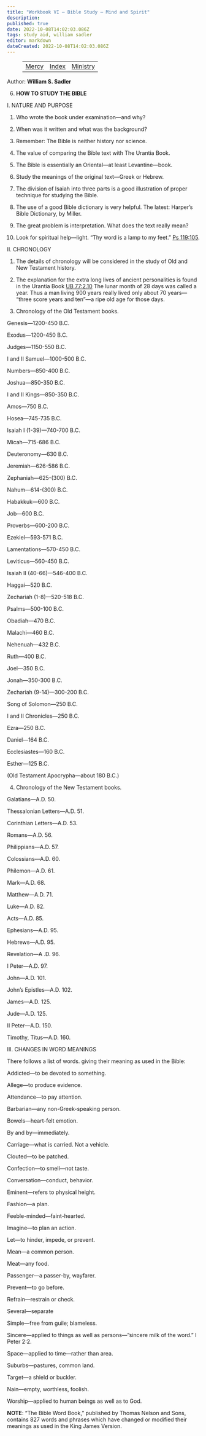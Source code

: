 ```yaml
---
title: "Workbook VI — Bible Study — Mind and Spirit"
description: 
published: true
date: 2022-10-08T14:02:03.086Z
tags: study aid, william sadler
editor: markdown
dateCreated: 2022-10-08T14:02:03.086Z
---
```


<figure class="table chapter-navigator">
	<table>
		<tbody>
		<tr>
			<td><a href="/en/William_S_Sadler/Workbook_6_Bible_Study/Mercy">Mercy</a></td>
			<td><a href="/en/William_S_Sadler/Workbook_6_Bible_Study/Index">Index</a></td>
			<td><a href="/en/William_S_Sadler/Workbook_6_Bible_Study/Ministry">Ministry</a></td>
		</tr>
		</tbody>
	</table>
</figure>

Author: **William S. Sadler**


6. **HOW TO STUDY THE BIBLE**

I. NATURE AND PURPOSE

1. Who wrote the book under examination—and why?

2. When was it written and what was the background?

3. Remember: The Bible is neither history nor science.

4. The value of comparing the Bible text with The Urantia Book.

5. The Bible is essentially an Oriental—at least Levantine—book.

6. Study the meanings of the original text—Greek or Hebrew.

7. The division of Isaiah into three parts is a good illustration of proper technique for studying the Bible.

8. The use of a good Bible dictionary is very helpful. The latest: Harper’s Bible Dictionary, by Miller.

9. The great problem is interpretation. What does the text really mean?

10. Look for spiritual help—light. “Thy word is a lamp to my feet.” [Ps 119:105](/en/Bible/Psalms/119#v105).

II. CHRONOLOGY

1. The details of chronology will be considered in the study of Old and New Testament history.

2. The explanation for the extra long lives of ancient personalities is found in the Urantia Book [UB 77:2.10](/en/The_Urantia_Book/77#p2_10) The lunar month of 28 days was called a year. Thus a man living 900 years really lived only about 70 years— “three score years and ten”—a ripe old age for those days.

3. Chronology of the Old Testament books.

Genesis—1200-450 B.C.

Exodus—1200-450 B.C.

Judges—1150-550 B.C.

I and II Samuel—1000-500 B.C.

Numbers—850-400 B.C.

Joshua—850-350 B.C.

I and II Kings—850-350 B.C.

Amos—750 B.C.

Hosea—745-735 B.C.

Isaiah I (1-39)—740-700 B.C.

Micah—715-686 B.C.

Deuteronomy—630 B.C.

Jeremiah—626-586 B.C.

Zephaniah—625-(300) B.C.

Nahum—614-(300) B.C.

Habakkuk—600 B.C.

Job—600 B.C.

Proverbs—600-200 B.C.

Ezekiel—593-571 B.C.

Lamentations—570-450 B.C.

Leviticus—560-450 B.C.

Isaiah II (40-66)—546-400 B.C.

Haggai—520 B.C.

Zechariah (1-8)—520-518 B.C.

Psalms—500-100 B.C.

Obadiah—470 B.C.

Malachi—460 B.C.

Nehenuah—432 B.C.

Ruth—400 B.C.

Joel—350 B.C.

Jonah—350-300 B.C.

Zechariah (9-14)—300-200 B.C.

Song of Solomon—250 B.C.

I and II Chronicles—250 B.C.

Ezra—250 B.C.

Daniel—164 B.C.

Ecclesiastes—160 B.C.

Esther—125 B.C.

(Old Testament Apocrypha—about 180 B.C.)

4. Chronology of the New Testament books.

Galatians—A.D. 50.

Thessalonian Letters—A.D. 51.

Corinthian Letters—A.D. 53.

Romans—A.D. 56.

Philippians—A.D. 57.

Colossians—A.D. 60.

Philemon—A.D. 61.

Mark—A.D. 68.

Matthew—A.D. 71.

Luke—A.D. 82.

Acts—A.D. 85.

Ephesians—A.D. 95.

Hebrews—A.D. 95.

Revelation—A .D. 96.

I Peter—A.D. 97.

John—A.D. 101.

John’s Epistles—A.D. 102.

James—A.D. 125.

Jude—A.D. 125.

II Peter—A.D. 150.

Timothy, Titus—A.D. 160.

III. CHANGES IN WORD MEANINGS

There follows a list of words. giving their meaning as used in the Bible:

Addicted—to be devoted to something.

Allege—to produce evidence.

Attendance—to pay attention.

Barbarian—any non-Greek-speaking person.

Bowels—heart-felt emotion.

By and by—immediately.

Carriage—what is carried. Not a vehicle.

Clouted—to be patched.

Confection—to smell—not taste.

Conversation—conduct, behavior.

Eminent—refers to physical height.

Fashion—a plan.

Feeble-minded—faint-hearted.

Imagine—to plan an action.

Let—to hinder, impede, or prevent.

Mean—a common person.

Meat—any food.

Passenger—a passer-by, wayfarer.

Prevent—to go before.

Refrain—restrain or check.

Several—separate

Simple—free from guile; blameless.

Sincere—applied to things as well as persons—”sincere milk of the word.” I Peter 2:2.

Space—applied to time—rather than area.

Suburbs—pastures, common land.

Target—a shield or buckler.

Nain—empty, worthless, foolish.

Worship—applied to human beings as well as to God.

**NOTE**: “The Bible Word Book,” published by Thomas Nelson and Sons, contains 827 words and phrases which have changed or modified their meanings as used in the King James Version.


<br>

